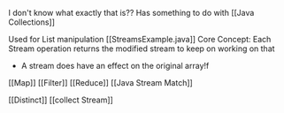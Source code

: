 I don't know what exactly that is?? Has something to do with [[Java Collections]]

Used for List manipulation
[[StreamsExample.java]]
Core Concept: Each Stream operation returns the modified stream to keep on working on that
- A stream does have an effect on the original array!f

[[Map]]
[[Filter]]
[[Reduce]]
[[Java Stream Match]]

[[Distinct]]
[[collect Stream]]



